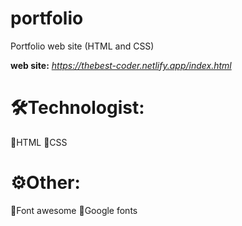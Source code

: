# portfolio
Portfolio web site (HTML and CSS)


<b>web site:</b> <i> https://thebest-coder.netlify.app/index.html </i>

# 🛠Technologist:
🔹HTML
🔹CSS


# ⚙️Other:
🔹Font awesome
🔹Google fonts
